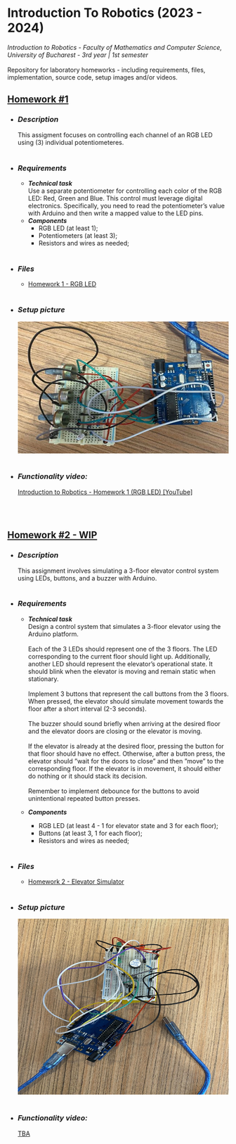 # **Introduction To Robotics (2023 - 2024)**

_Introduction to Robotics - Faculty of Mathematics and Computer Science, University of Bucharest - 3rd year | 1st semester_ </br> </br>
Repository for laboratory homeworks - including requirements, files, implementation, source code, setup images and/or videos.

## [Homework #1](#hw1) <a name="hw1"></a>

- ### **_Description_**

  This assigment focuses on controlling each channel of an RGB LED using (3) individual potentiometeres.
  </br></br>

- ### **_Requirements_**

  - **_Technical task_** </br>
    Use a separate potentiometer for controlling each color of the RGB LED: Red, Green and Blue. This control must leverage digital electronics. Specifically, you need to read the potentiometer’s value with Arduino and then write a mapped value to the LED pins.
  - **_Components_** </br>
    - RGB LED (at least 1);
    - Potentiometers (at least 3);
    - Resistors and wires as needed;
      </br></br>

- ### **_Files_**

  - <a href="https://github.com/ralexgt/IntroductionToRobotics/tree/main/Homework%201%20-%20RGB%20LED"> Homework 1 - RGB LED </a>
    </br></br>

- ### **_Setup picture_**

  <img src="./Homework 1 - RGB LED/rgbSetup.jpg" width="500" height="300">
  </br></br>

- ### **_Functionality video:_**
  <a href="https://youtu.be/50T870-A4no"> Introduction to Robotics - Homework 1 (RGB LED) [YouTube] </a>

</br></br>

## [Homework #2 - WIP](#hw2) <a name="hw2"></a>

- ### **_Description_**

  This assignment involves simulating a 3-floor elevator control system using
  LEDs, buttons, and a buzzer with Arduino.
  </br></br>

- ### **_Requirements_**

  - **_Technical task_** </br>
    Design a control system that simulates a 3-floor elevator using the Arduino platform.
    </br></br>
    Each of the 3 LEDs should represent one of the 3 floors.
    The LED corresponding to the current floor should light up. Additionally,
    another LED should represent the elevator’s operational state. It should
    blink when the elevator is moving and remain static when stationary.
    </br></br>
    Implement 3 buttons that represent the call buttons from the
    3 floors. When pressed, the elevator should simulate movement towards
    the floor after a short interval (2-3 seconds).
    </br></br>
    The buzzer should sound briefly when arriving at the desired floor and the elevator doors are closing or the elevator is moving.
    </br></br>
    If the elevator is already at the desired floor,
    pressing the button for that floor should have no effect. Otherwise, after a button press, the elevator should ”wait for the doors to close” and then ”move” to the corresponding floor. If the elevator is in movement, it should either do nothing or it should stack its decision.
    </br></br>
    Remember to implement debounce for the buttons to avoid
    unintentional repeated button presses.

  - **_Components_** </br>
    - RGB LED (at least 4 - 1 for elevator state and 3 for each floor);
    - Buttons (at least 3, 1 for each floor);
    - Resistors and wires as needed;
      </br></br>

- ### **_Files_**

  - <a href="https://github.com/ralexgt/IntroductionToRobotics/tree/main/Homework%202%20-%20Elevator%20Simulator"> Homework 2 - Elevator Simulator </a>
    </br></br>

- ### **_Setup picture_**

  <img src="./Homework 2 - Elevator Simulator - WIP/elevatorSetup.jpg" width="600" height="400">
  </br></br>

- ### **_Functionality video:_**
  <a href="https://github.com/ralexgt/IntroductionToRobotics"> TBA </a>
